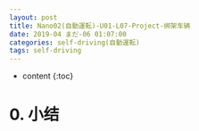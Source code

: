 ```yaml
---
layout: post
title: Nano02(自動運転)-U01-L07-Project-绑架车辆
date: 2019-04 まだ-06 01:07:00
categories: self-driving(自動運転)
tags: self-driving
---
```

* content
{:toc}

# 0. 小结
